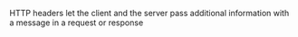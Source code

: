 HTTP headers let the client and the server pass additional information with a message in a request or response 
